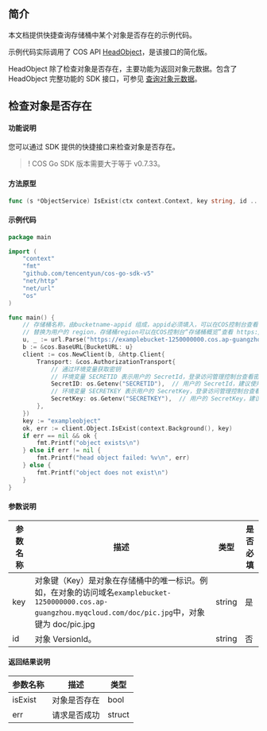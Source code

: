## 简介

本文档提供快捷查询存储桶中某个对象是否存在的示例代码。

示例代码实际调用了 COS API [HeadObject](https://cloud.tencent.com/document/product/436/7745)，是该接口的简化版。

HeadObject 除了检查对象是否存在，主要功能为返回对象元数据。包含了 HeadObject 完整功能的 SDK 接口，可参见 [查询对象元数据](https://cloud.tencent.com/document/product/436/65650)。


## 检查对象是否存在

#### 功能说明

您可以通过 SDK 提供的快捷接口来检查对象是否存在。

>! COS Go SDK 版本需要大于等于 v0.7.33。
>

#### 方法原型
```go
func (s *ObjectService) IsExist(ctx context.Context, key string, id ...string) (isExist bool, err error)
```
#### 示例代码

```go
package main

import (
    "context"
    "fmt"
    "github.com/tencentyun/cos-go-sdk-v5"
    "net/http"
    "net/url"
    "os"
)

func main() {
    // 存储桶名称，由bucketname-appid 组成，appid必须填入，可以在COS控制台查看存储桶名称。 https://console.cloud.tencent.com/cos5/bucket
    // 替换为用户的 region，存储桶region可以在COS控制台“存储桶概览”查看 https://console.cloud.tencent.com/ ，关于地域的详情见 https://cloud.tencent.com/document/product/436/6224 。
    u, _ := url.Parse("https://examplebucket-1250000000.cos.ap-guangzhou.myqcloud.com")
    b := &cos.BaseURL{BucketURL: u}
    client := cos.NewClient(b, &http.Client{
        Transport: &cos.AuthorizationTransport{
            // 通过环境变量获取密钥
            // 环境变量 SECRETID 表示用户的 SecretId，登录访问管理控制台查看密钥，https://console.cloud.tencent.com/cam/capi
            SecretID: os.Getenv("SECRETID"),  // 用户的 SecretId，建议使用子账号密钥，授权遵循最小权限指引，降低使用风险。子账号密钥获取可参考 https://cloud.tencent.com/document/product/598/37140
            // 环境变量 SECRETKEY 表示用户的 SecretKey，登录访问管理控制台查看密钥，https://console.cloud.tencent.com/cam/capi
            SecretKey: os.Getenv("SECRETKEY"),  // 用户的 SecretKey，建议使用子账号密钥，授权遵循最小权限指引，降低使用风险。子账号密钥获取可参考 https://cloud.tencent.com/document/product/598/37140
        },
    })
    key := "exampleobject"
    ok, err := client.Object.IsExist(context.Background(), key)
    if err == nil && ok {
        fmt.Printf("object exists\n")
    } else if err != nil {
        fmt.Printf("head object failed: %v\n", err)
    } else {
        fmt.Printf("object does not exist\n")
    }
}
```
#### 参数说明

| 参数名称 | 描述                                                         | 类型   |  是否必填    |
| -------- | ------------------------------------------------------------ | ------ | ---- |
| key      | 对象键（Key）是对象在存储桶中的唯一标识。例如，在对象的访问域名`examplebucket-1250000000.cos.ap-guangzhou.myqcloud.com/doc/pic.jpg`中，对象键为 doc/pic.jpg | string | 是   |
| id       | 对象 VersionId。                                             | string | 否   |

#### 返回结果说明

| 参数名称               | 描述                                                         | 类型   |
| ---------------------- | ------------------------------------------------------------ | ------ |
| isExist | 对象是否存在                    | bool |
| err |  请求是否成功 | struct |
